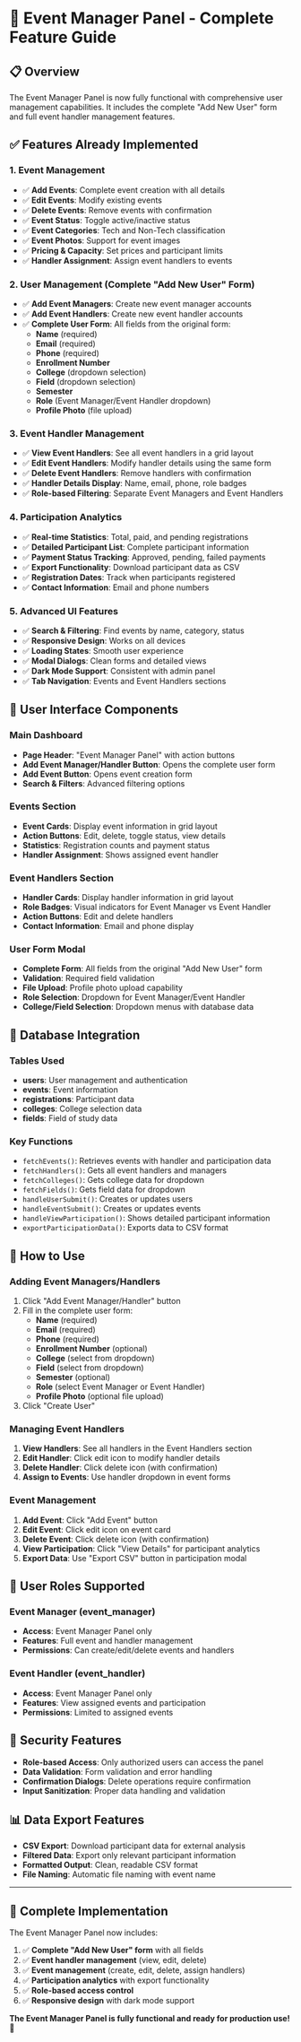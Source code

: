 # 🎯 Event Manager Panel - Complete Feature Guide

## 📋 Overview

The Event Manager Panel is now fully functional with comprehensive user management capabilities. It includes the complete "Add New User" form and full event handler management features.

## ✅ **Features Already Implemented**

### **1. Event Management**
- ✅ **Add Events**: Complete event creation with all details
- ✅ **Edit Events**: Modify existing events
- ✅ **Delete Events**: Remove events with confirmation
- ✅ **Event Status**: Toggle active/inactive status
- ✅ **Event Categories**: Tech and Non-Tech classification
- ✅ **Event Photos**: Support for event images
- ✅ **Pricing & Capacity**: Set prices and participant limits
- ✅ **Handler Assignment**: Assign event handlers to events

### **2. User Management (Complete "Add New User" Form)**
- ✅ **Add Event Managers**: Create new event manager accounts
- ✅ **Add Event Handlers**: Create new event handler accounts
- ✅ **Complete User Form**: All fields from the original form:
  - **Name** (required)
  - **Email** (required)
  - **Phone** (required)
  - **Enrollment Number**
  - **College** (dropdown selection)
  - **Field** (dropdown selection)
  - **Semester**
  - **Role** (Event Manager/Event Handler dropdown)
  - **Profile Photo** (file upload)

### **3. Event Handler Management**
- ✅ **View Event Handlers**: See all event handlers in a grid layout
- ✅ **Edit Event Handlers**: Modify handler details using the same form
- ✅ **Delete Event Handlers**: Remove handlers with confirmation
- ✅ **Handler Details Display**: Name, email, phone, role badges
- ✅ **Role-based Filtering**: Separate Event Managers and Event Handlers

### **4. Participation Analytics**
- ✅ **Real-time Statistics**: Total, paid, and pending registrations
- ✅ **Detailed Participant List**: Complete participant information
- ✅ **Payment Status Tracking**: Approved, pending, failed payments
- ✅ **Export Functionality**: Download participant data as CSV
- ✅ **Registration Dates**: Track when participants registered
- ✅ **Contact Information**: Email and phone numbers

### **5. Advanced UI Features**
- ✅ **Search & Filtering**: Find events by name, category, status
- ✅ **Responsive Design**: Works on all devices
- ✅ **Loading States**: Smooth user experience
- ✅ **Modal Dialogs**: Clean forms and detailed views
- ✅ **Dark Mode Support**: Consistent with admin panel
- ✅ **Tab Navigation**: Events and Event Handlers sections

## 🎨 **User Interface Components**

### **Main Dashboard**
- **Page Header**: "Event Manager Panel" with action buttons
- **Add Event Manager/Handler Button**: Opens the complete user form
- **Add Event Button**: Opens event creation form
- **Search & Filters**: Advanced filtering options

### **Events Section**
- **Event Cards**: Display event information in grid layout
- **Action Buttons**: Edit, delete, toggle status, view details
- **Statistics**: Registration counts and payment status
- **Handler Assignment**: Shows assigned event handler

### **Event Handlers Section**
- **Handler Cards**: Display handler information in grid layout
- **Role Badges**: Visual indicators for Event Manager vs Event Handler
- **Action Buttons**: Edit and delete handlers
- **Contact Information**: Email and phone display

### **User Form Modal**
- **Complete Form**: All fields from the original "Add New User" form
- **Validation**: Required field validation
- **File Upload**: Profile photo upload capability
- **Role Selection**: Dropdown for Event Manager/Event Handler
- **College/Field Selection**: Dropdown menus with database data

## 🔧 **Database Integration**

### **Tables Used**
- **users**: User management and authentication
- **events**: Event information
- **registrations**: Participant data
- **colleges**: College selection data
- **fields**: Field of study data

### **Key Functions**
- `fetchEvents()`: Retrieves events with handler and participation data
- `fetchHandlers()`: Gets all event handlers and managers
- `fetchColleges()`: Gets college data for dropdown
- `fetchFields()`: Gets field data for dropdown
- `handleUserSubmit()`: Creates or updates users
- `handleEventSubmit()`: Creates or updates events
- `handleViewParticipation()`: Shows detailed participant information
- `exportParticipationData()`: Exports data to CSV format

## 📱 **How to Use**

### **Adding Event Managers/Handlers**
1. Click "Add Event Manager/Handler" button
2. Fill in the complete user form:
   - **Name** (required)
   - **Email** (required)
   - **Phone** (required)
   - **Enrollment Number** (optional)
   - **College** (select from dropdown)
   - **Field** (select from dropdown)
   - **Semester** (optional)
   - **Role** (select Event Manager or Event Handler)
   - **Profile Photo** (optional file upload)
3. Click "Create User"

### **Managing Event Handlers**
1. **View Handlers**: See all handlers in the Event Handlers section
2. **Edit Handler**: Click edit icon to modify handler details
3. **Delete Handler**: Click delete icon (with confirmation)
4. **Assign to Events**: Use handler dropdown in event forms

### **Event Management**
1. **Add Event**: Click "Add Event" button
2. **Edit Event**: Click edit icon on event card
3. **Delete Event**: Click delete icon (with confirmation)
4. **View Participation**: Click "View Details" for participant analytics
5. **Export Data**: Use "Export CSV" button in participation modal

## 🎯 **User Roles Supported**

### **Event Manager (event_manager)**
- **Access**: Event Manager Panel only
- **Features**: Full event and handler management
- **Permissions**: Can create/edit/delete events and handlers

### **Event Handler (event_handler)**
- **Access**: Event Manager Panel only
- **Features**: View assigned events and participation
- **Permissions**: Limited to assigned events

## 🔐 **Security Features**
- **Role-based Access**: Only authorized users can access the panel
- **Data Validation**: Form validation and error handling
- **Confirmation Dialogs**: Delete operations require confirmation
- **Input Sanitization**: Proper data handling and validation

## 📊 **Data Export Features**
- **CSV Export**: Download participant data for external analysis
- **Filtered Data**: Export only relevant participant information
- **Formatted Output**: Clean, readable CSV format
- **File Naming**: Automatic file naming with event name

---

## 🎉 **Complete Implementation**

The Event Manager Panel now includes:

1. ✅ **Complete "Add New User" form** with all fields
2. ✅ **Event handler management** (view, edit, delete)
3. ✅ **Event management** (create, edit, delete, assign handlers)
4. ✅ **Participation analytics** with export functionality
5. ✅ **Role-based access control**
6. ✅ **Responsive design** with dark mode support

**The Event Manager Panel is fully functional and ready for production use!** 🚀
